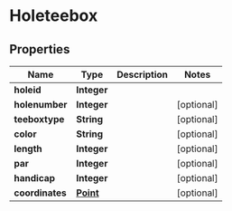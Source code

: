 
# Holeteebox

## Properties
Name | Type | Description | Notes
------------ | ------------- | ------------- | -------------
**holeid** | **Integer** |  | 
**holenumber** | **Integer** |  |  [optional]
**teeboxtype** | **String** |  |  [optional]
**color** | **String** |  |  [optional]
**length** | **Integer** |  |  [optional]
**par** | **Integer** |  |  [optional]
**handicap** | **Integer** |  |  [optional]
**coordinates** | [**Point**](Point.md) |  |  [optional]



